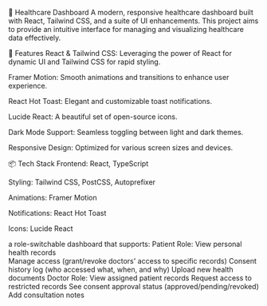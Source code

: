 🏥 Healthcare Dashboard
A modern, responsive healthcare dashboard built with React, Tailwind CSS, and a suite of UI enhancements. This project aims to provide an intuitive interface for managing and visualizing healthcare data effectively.

🚀 Features
React & Tailwind CSS: Leveraging the power of React for dynamic UI and Tailwind CSS for rapid styling.

Framer Motion: Smooth animations and transitions to enhance user experience.

React Hot Toast: Elegant and customizable toast notifications.

Lucide React: A beautiful set of open-source icons.

Dark Mode Support: Seamless toggling between light and dark themes.

Responsive Design: Optimized for various screen sizes and devices.

📦 Tech Stack
Frontend: React, TypeScript

Styling: Tailwind CSS, PostCSS, Autoprefixer

Animations: Framer Motion

Notifications: React Hot Toast

Icons: Lucide React

a role-switchable dashboard that supports: 
Patient Role: 
View personal health records  
Manage access (grant/revoke doctors' access to specific records) 
Consent history log (who accessed what, when, and why) 
Upload new health documents 
Doctor Role: 
View assigned patient records 
Request access to restricted records 
See consent approval status (approved/pending/revoked) 
Add consultation notes 

